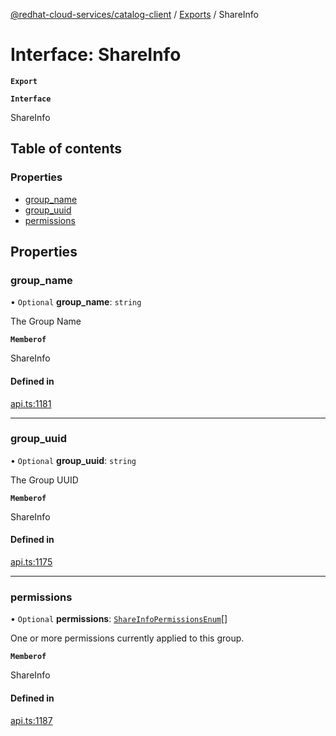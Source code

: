 [@redhat-cloud-services/catalog-client](../README.md) / [Exports](../modules.md) / ShareInfo

# Interface: ShareInfo

**`Export`**

**`Interface`**

ShareInfo

## Table of contents

### Properties

- [group\_name](ShareInfo.md#group_name)
- [group\_uuid](ShareInfo.md#group_uuid)
- [permissions](ShareInfo.md#permissions)

## Properties

### group\_name

• `Optional` **group\_name**: `string`

The Group Name

**`Memberof`**

ShareInfo

#### Defined in

[api.ts:1181](https://github.com/RedHatInsights/javascript-clients/blob/master/packages/catalog/api.ts#L1181)

___

### group\_uuid

• `Optional` **group\_uuid**: `string`

The Group UUID

**`Memberof`**

ShareInfo

#### Defined in

[api.ts:1175](https://github.com/RedHatInsights/javascript-clients/blob/master/packages/catalog/api.ts#L1175)

___

### permissions

• `Optional` **permissions**: [`ShareInfoPermissionsEnum`](../enums/ShareInfoPermissionsEnum.md)[]

One or more permissions currently applied to this group.

**`Memberof`**

ShareInfo

#### Defined in

[api.ts:1187](https://github.com/RedHatInsights/javascript-clients/blob/master/packages/catalog/api.ts#L1187)
